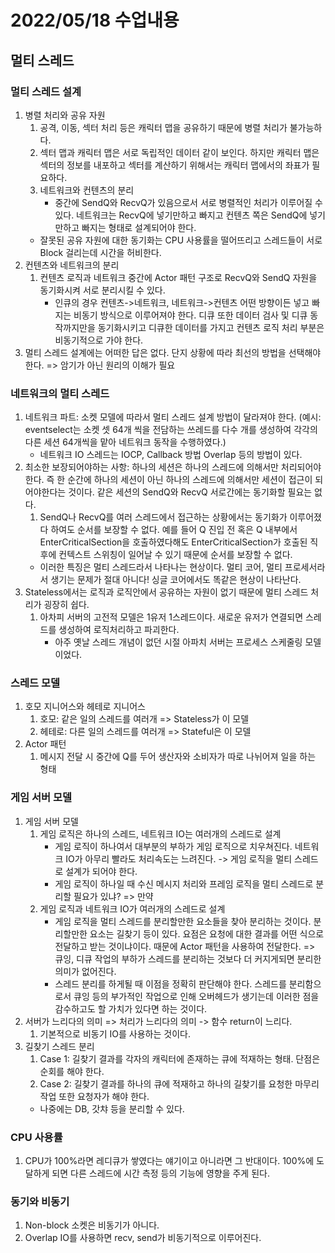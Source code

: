 # 2022/05/18 수업내용
## 멀티 스레드
### 멀티 스레드 설계
1. 병렬 처리와 공유 자원
    1) 공격, 이동, 섹터 처리 등은 캐릭터 맵을 공유하기 때문에 병렬 처리가 불가능하다.
    2) 섹터 맵과 캐릭터 맵은 서로 독립적인 데이터 같이 보인다. 하지만 캐릭터 맵은 섹터의 정보를 내포하고 섹터를 계산하기 위해서는 캐릭터 맵에서의 좌표가 필요하다.
    3) 네트워크와 컨텐츠의 분리
        * 중간에 SendQ와 RecvQ가 있음으로서 서로 병렬적인 처리가 이루어질 수 있다. 네트워크는 RecvQ에 넣기만하고 빠지고 컨텐츠 쪽은 SendQ에 넣기만하고 빠지는 형태로 설계되어야 한다.
    * 잘못된 공유 자원에 대한 동기화는 CPU 사용률을 떨어뜨리고 스레드들이 서로 Block 걸리는데 시간을 허비한다.
2. 컨텐츠와 네트워크의 분리
    1) 컨텐츠 로직과 네트워크 중간에 Actor 패턴 구조로 RecvQ와 SendQ 자원을 동기화시켜 서로 분리시킬 수 있다.
        * 인큐의 경우 컨텐츠->네트워크, 네트워크->컨텐츠 어떤 방향이든 넣고 빠지는 비동기 방식으로 이루어져야 한다. 디큐 또한 데이터 검사 및 디큐 동작까지만을 동기화시키고 디큐한 데이터를 가지고 컨텐츠 로직 처리 부분은 비동기적으로 가야 한다.
3. 멀티 스레드 설계에는 어떠한 답은 없다. 단지 상황에 따라 최선의 방법을 선택해야 한다. => 암기가 아닌 원리의 이해가 필요

### 네트워크의 멀티 스레드
1. 네트워크 파트: 소켓 모델에 따라서 멀티 스레드 설계 방법이 달라져야 한다. (예시: eventselect는 소켓 셋 64개 씩을 전담하는 쓰레드를 다수 개를 생성하여 각각의 다른 세션 64개씩을 맡아 네트워크 동작을 수행하였다.) 
    * 네트워크 IO 스레드는 IOCP, Callback 방법 Overlap 등의 방법이 있다.
2. 최소한 보장되어야하는 사항: 하나의 세션은 하나의 스레드에 의해서만 처리되어야 한다. 즉 한 순간에 하나의 세션이 아닌 하나의 스레드에 의해서만 세션이 접근이 되어야한다는 것이다. 같은 세션의 SendQ와 RecvQ 서로간에는 동기화할 필요는 없다.
    1) SendQ나 RecvQ를 여러 스레드에서 접근하는 상황에서는 동기화가 이루어졌다 하여도 순서를 보장할 수 없다. 예를 들어 Q 진입 전 혹은 Q 내부에서 EnterCriticalSection을 호출하였다해도 EnterCriticalSection가 호출된 직후에 컨텍스트 스위칭이 일어날 수 있기 때문에 순서를 보장할 수 없다.
    * 이러한 특징은 멀티 스레드라서 나타나는 현상이다. 멀티 코어, 멀티 프로세서라서 생기는 문제가 절대 아니다! 싱글 코어에서도 똑같은 현상이 나타난다.
3. Stateless에서는 로직과 로직안에서 공유하는 자원이 없기 때문에 멀티 스레드 처리가 굉장히 쉽다.
    1) 아차피 서버의 고전적 모델은 1유저 1스레드이다. 새로운 유저가 연결되면 스레드를 생성하여 로직처리하고 파괴한다.
        * 아주 옛날 스레드 개념이 없던 시절 아파치 서버는 프로세스 스케줄링 모델이었다.

### 스레드 모델
1. 호모 지니어스와 헤테로 지니어스 
    1) 호모: 같은 일의 스레드를 여러개 => Stateless가 이 모델
    2) 헤테로: 다른 일의 스레드를 여러개 => Stateful은 이 모델
2. Actor 패턴
    1) 메시지 전달 시 중간에 Q를 두어 생산자와 소비자가 따로 나뉘어져 일을 하는 형태

### 게임 서버 모델
1. 게임 서버 모델
    1) 게임 로직은 하나의 스레드, 네트워크 IO는 여러개의 스레드로 설계
        * 게임 로직이 하나여서 대부분의 부하가 게임 로직으로 치우쳐진다. 네트워크 IO가 아무리 빨라도 처리속도는 느려진다. -> 게임 로직을 멀티 스레드로 설계가 되어야 한다.
        * 게임 로직이 하나일 때 수신 메시지 처리와 프레임 로직을 멀티 스레드로 분리할 필요가 있냐? => 만약 
    2) 게임 로직과 네트워크 IO가 여러개의 스레드로 설계
        * 게임 로직을 멀티 스레드를 분리할만한 요소들을 찾아 분리하는 것이다. 분리할만한 요소는 길찾기 등이 있다. 요점은 요청에 대한 결과를 어떤 식으로 전달하고 받는 것이냐이다. 때문에 Actor 패턴을 사용하여 전달한다. => 큐잉, 디큐 작업의 부하가 스레드를 분리하는 것보다 더 커지게되면 분리한 의미가 없어진다.
        * 스레드 분리를 하게될 때 이점을 정확히 판단해야 한다. 스레드를 분리함으로서 큐잉 등의 부가적인 작업으로 인해 오버헤드가 생기는데 이러한 점을 감수하고도 할 가치가 있다면 하는 것이다.
2. 서버가 느리다의 의미 => 처리가 느리다의 의미 -> 함수 return이 느리다.
    1) 기본적으로 비동기 IO를 사용하는 것이다.
3. 길찾기 스레드 분리
    1) Case 1: 길찾기 결과를 각자의 캐릭터에 존재하는 큐에 적재하는 형태. 단점은 순회를 해야 한다.
    2) Case 2: 길찾기 결과를 하나의 큐에 적재하고 하나의 길찾기를 요청한 마무리 작업 또한 요청자가 해야 한다.
    * 나중에는 DB, 갓챠 등을 분리할 수 있다.

### CPU 사용률
1. CPU가 100%라면 레디큐가 쌓였다는 얘기이고 아니라면 그 반대이다. 100%에 도달하게 되면 다른 스레드에  시간 측정 등의 기능에 영향을 주게 된다.

### 동기와 비동기
1. Non-block 소켓은 비동기가 아니다.
2. Overlap IO를 사용하면 recv, send가 비동기적으로 이루어진다.
